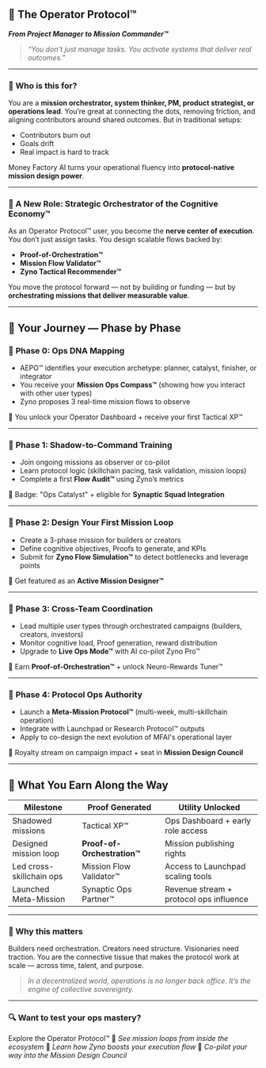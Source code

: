 ## 🧱 The Operator Protocol™

**_From Project Manager to Mission Commander™_**

> _“You don’t just manage tasks. You activate systems that deliver real outcomes.”_

---

### 🎯 Who is this for?

You are a **mission orchestrator, system thinker, PM, product strategist, or operations lead**.
You’re great at connecting the dots, removing friction, and aligning contributors around shared outcomes.
But in traditional setups:

- Contributors burn out
- Goals drift
- Real impact is hard to track

Money Factory AI turns your operational fluency into **protocol-native mission design power**.

---

### 🧬 A New Role: Strategic Orchestrator of the Cognitive Economy™

As an Operator Protocol™ user, you become the **nerve center of execution**.
You don’t just assign tasks. You design scalable flows backed by:

- **Proof-of-Orchestration™**
- **Mission Flow Validator™**
- **Zyno Tactical Recommender™**

You move the protocol forward — not by building or funding — but by **orchestrating missions that deliver measurable value**.

---

## 🧭 Your Journey — Phase by Phase

### 🧬 **Phase 0: Ops DNA Mapping**

- AEPO™ identifies your execution archetype: planner, catalyst, finisher, or integrator
- You receive your **Mission Ops Compass™** (showing how you interact with other user types)
- Zyno proposes 3 real-time mission flows to observe

🎁 You unlock your Operator Dashboard + receive your first Tactical XP™

---

### 🧠 **Phase 1: Shadow-to-Command Training**

- Join ongoing missions as observer or co-pilot
- Learn protocol logic (skillchain pacing, task validation, mission loops)
- Complete a first **Flow Audit™** using Zyno’s metrics

🎁 Badge: "Ops Catalyst" + eligible for **Synaptic Squad Integration**

---

### 🔧 **Phase 2: Design Your First Mission Loop**

- Create a 3-phase mission for builders or creators
- Define cognitive objectives, Proofs to generate, and KPIs
- Submit for **Zyno Flow Simulation™** to detect bottlenecks and leverage points

🎁 Get featured as an **Active Mission Designer™**

---

### 📡 **Phase 3: Cross-Team Coordination**

- Lead multiple user types through orchestrated campaigns (builders, creators, investors)
- Monitor cognitive load, Proof generation, reward distribution
- Upgrade to **Live Ops Mode™** with AI co-pilot Zyno Pro™

🎁 Earn **Proof-of-Orchestration™** + unlock Neuro-Rewards Tuner™

---

### 🚀 **Phase 4: Protocol Ops Authority**

- Launch a **Meta-Mission Protocol™** (multi-week, multi-skillchain operation)
- Integrate with Launchpad or Research Protocol™ outputs
- Apply to co-design the next evolution of MFAI's operational layer

🎁 Royalty stream on campaign impact + seat in **Mission Design Council**

---

## 🧠 What You Earn Along the Way

| Milestone                | Proof Generated              | Utility Unlocked                        |
| ------------------------ | ---------------------------- | --------------------------------------- |
| Shadowed missions        | Tactical XP™                | Ops Dashboard + early role access       |
| Designed mission loop    | **Proof-of-Orchestration™** | Mission publishing rights               |
| Led cross-skillchain ops | Mission Flow Validator™     | Access to Launchpad scaling tools       |
| Launched Meta-Mission    | Synaptic Ops Partner™       | Revenue stream + protocol ops influence |

---

### 🧩 Why this matters

Builders need orchestration. Creators need structure. Visionaries need traction.
You are the connective tissue that makes the protocol work at scale — across time, talent, and purpose.

> _In a decentralized world, operations is no longer back office.
> It’s the engine of collective sovereignty._

---

### 🔍 Want to test your ops mastery?

Explore the Operator Protocol™
📎 _See mission loops from inside the ecosystem_
🧠 _Learn how Zyno boosts your execution flow_
🚀 _Co-pilot your way into the Mission Design Council_
